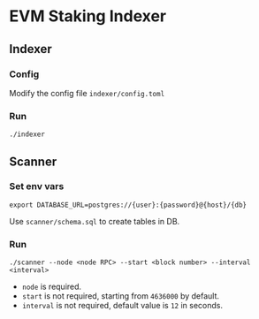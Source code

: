 # EVM Staking Indexer

## Indexer
### Config
Modify the config file `indexer/config.toml`
### Run
```
./indexer
```
## Scanner
### Set env vars
```
export DATABASE_URL=postgres://{user}:{password}@{host}/{db}
```
Use `scanner/schema.sql` to create tables in DB.
### Run
```
./scanner --node <node RPC> --start <block number> --interval <interval>
```
* `node` is required.
* `start` is not required, starting from `4636000` by default.
* `interval` is not required, default value is `12` in seconds.
